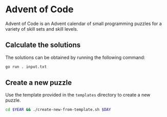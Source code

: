 # Advent of Code

Advent of Code is an Advent calendar of small programming puzzles for a variety
of skill sets and skill levels.

## Calculate the solutions

The solutions can be obtained by running the following command:

```sh
go run . input.txt
```

## Create a new puzzle

Use the template provided in the `templates` directory to create a new puzzle.

```sh
cd $YEAR && ./create-new-from-template.sh $DAY
```
